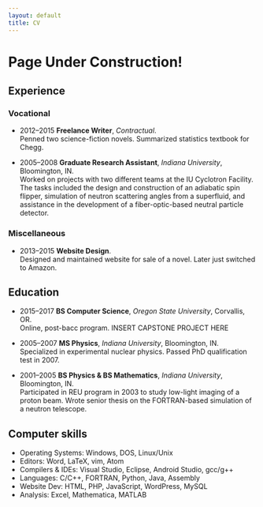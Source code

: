 ```yaml
---
layout: default
title: CV
---
```


# Page Under Construction!

## Experience
### Vocational
* 2012–2015 **Freelance Writer**, *Contractual*.  
Penned two science-fiction novels. Summarized statistics textbook for Chegg.

* 2005–2008 **Graduate Research Assistant**, *Indiana University*, Bloomington, IN.  
Worked on projects with two different teams at the IU Cyclotron Facility. The tasks included the design and construction of an adiabatic spin flipper, simulation of neutron scattering angles from a superfluid, and assistance in the development of a fiber-optic-based neutral particle detector.

### Miscellaneous
* 2013–2015 **Website Design**.  
Designed and maintained website for sale of a novel. Later just switched to Amazon.

## Education
* 2015–2017 **BS Computer Science**, *Oregon State University*, Corvallis, OR.  
Online, post-bacc program. INSERT CAPSTONE PROJECT HERE

* 2005–2007 **MS Physics**, *Indiana University*, Bloomington, IN.  
Specialized in experimental nuclear physics. Passed PhD qualification test in 2007.

* 2001–2005 **BS Physics & BS Mathematics**, *Indiana University*, Bloomington, IN.  
Participated in REU program in 2003 to study low-light imaging of a proton beam. Wrote senior thesis on the FORTRAN-based simulation of a neutron telescope.

## Computer skills
* Operating Systems: Windows, DOS, Linux/Unix
* Editors: Word, LaTeX, vim, Atom
* Compilers & IDEs: Visual Studio, Eclipse, Android Studio, gcc/g++
* Languages: C/C++, FORTRAN, Python, Java, Assembly
* Website Dev: HTML, PHP, JavaScript, WordPress, MySQL
* Analysis: Excel, Mathematica, MATLAB
